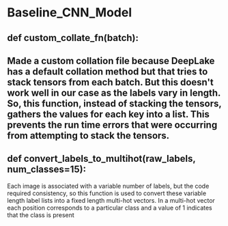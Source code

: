 # Baseline_CNN_Model
## def custom_collate_fn(batch):

Made a custom collation file because DeepLake has a default collation method but that tries to stack tensors from each batch.
But this doesn't work well in our case as the labels vary in length. So, this function, instead of stacking the tensors,
gathers the values for each key into a list. This prevents the run time errors that were occurring from attempting to 
stack the tensors.
---
## def convert_labels_to_multihot(raw_labels, num_classes=15):

Each image is associated with a variable number of labels, but the code required consistency, so this function is used to
convert these variable length label lists into a fixed length multi-hot vectors. In a multi-hot vector each position 
corresponds to a particular class and a value of 1 indicates that the class is present

